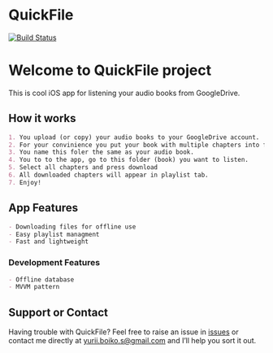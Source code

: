 QuickFile 
==========================
[![Build Status](https://travis-ci.org/Yurssoft/QuickFile.svg?branch=master)](https://travis-ci.org/Yurssoft/QuickFile)

# Welcome to QuickFile project

This is cool iOS app for listening your audio books from GoogleDrive. 


## How it works

```markdown
1. You upload (or copy) your audio books to your GoogleDrive account.
2. For your convinience you put your book with multiple chapters into folder.
3. You name this foler the same as your audio book.
4. You to to the app, go to this folder (book) you want to listen.
5. Select all chapters and press download
6. All downloaded chapters will appear in playlist tab.
7. Enjoy!
```

## App Features

```markdown
- Downloading files for offline use
- Easy playlist managment
- Fast and lightweight 
```

### Development Features

```markdown
- Offline database
- MVVM pattern
```

## Support or Contact

Having trouble with QuickFile? Feel free to raise an issue in [issues](https://github.com/Yurssoft/QuickFile/issues) or contact me directly at yurii.boiko.s@gmail.com and I’ll help you sort it out.

